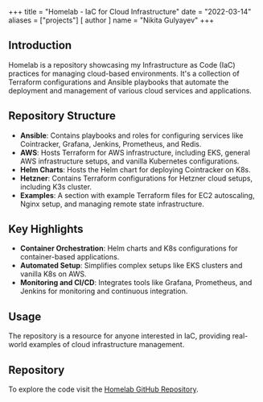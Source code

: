 +++
title = "Homelab - IaC for Cloud Infrastructure"
date = "2022-03-14"
aliases = ["projects"]
[ author ]
  name = "Nikita Gulyayev"
+++

## Introduction
Homelab is a repository showcasing my Infrastructure as Code (IaC) practices for managing cloud-based environments. It's a collection of Terraform configurations and Ansible playbooks that automate the deployment and management of various cloud services and applications.

## Repository Structure
- **Ansible**: Contains playbooks and roles for configuring services like Cointracker, Grafana, Jenkins, Prometheus, and Redis.
- **AWS**: Hosts Terraform for AWS infrastructure, including EKS, general AWS infrastructure setups, and vanilla Kubernetes configurations.
- **Helm Charts**: Hosts the Helm chart for deploying Cointracker on K8s.
- **Hetzner**: Contains Terraform configurations for Hetzner cloud setups, including K3s cluster.
- **Examples**: A section with example Terraform files for EC2 autoscaling, Nginx setup, and managing remote state infrastructure.

## Key Highlights
- **Container Orchestration**: Helm charts and K8s configurations for container-based applications.
- **Automated Setup**: Simplifies complex setups like EKS clusters and vanilla K8s on AWS.
- **Monitoring and CI/CD**: Integrates tools like Grafana, Prometheus, and Jenkins for monitoring and continuous integration.

## Usage
The repository is a resource for anyone interested in IaC, providing real-world examples of cloud infrastructure management.

## Repository
To explore the code visit the [Homelab GitHub Repository](https://github.com/nickyfoster/homelab).
